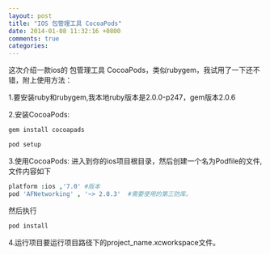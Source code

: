 ```yaml
---
layout: post
title: "IOS 包管理工具 CocoaPods"
date: 2014-01-08 11:32:16 +0800
comments: true
categories: 
---
```



这次介绍一款ios的 包管理工具 CocoaPods，类似rubygem，我试用了一下还不错，附上使用方法：

1.要安装ruby和rubygem,我本地ruby版本是2.0.0-p247，gem版本2.0.6

2.安装CocoaPods:

``` coffeescript code
gem install cocoapads

pod setup 

```

3.使用CocoaPods:
进入到你的ios项目根目录，然后创建一个名为Podfile的文件,文件内容如下

``` coffeescript code
platform :ios ,'7.0' #版本
pod 'AFNetworking' , '~> 2.0.3'  #需要使用的第三防库。

```
然后执行

``` coffeescript code
pod install

```

4.运行项目要运行项目路径下的project_name.xcworkspace文件。

